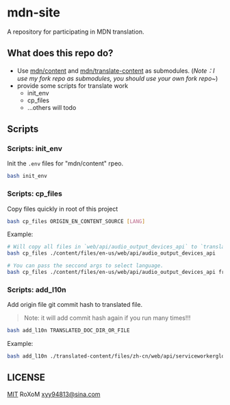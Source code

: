# mdn-site

A repository for participating in MDN translation.

## What does this repo do?

- Use [mdn/content](https://github.com/xyy94813/content) and [mdn/translate-content](https://github.com/xyy94813/translated-content.git) as submodules.
  (_Note：I use my fork repo as submodules, you should use your own fork repo~_)
- provide some scripts for translate work
  - init_env
  - cp_files
  - ...others will todo

## Scripts

### Scripts: init_env

Init the `.env` files for "mdn/content" rpeo.

```sh
bash init_env
```

### Scripts: cp_files

Copy files quickly in root of this project

```sh
bash cp_files ORIGIN_EN_CONTENT_SOURCE [LANG]
```

Example:

```sh
# Will copy all files in `web/api/audio_output_devices_api` to `translated-content/files/zh-cn/web/api/audio_output_devices_api`
bash cp_files ./content/files/en-us/web/api/audio_output_devices_api

# You can pass the seccond args to select language.
bash cp_files ./content/files/en-us/web/api/audio_output_devices_api fr
```

### Scripts: add_l10n

Add origin file git commit hash to translated file.

> Note: it will add commit hash again if you run many times!!!

```sh
bash add_l10n TRANSLATED_DOC_DIR_OR_FILE
```

Example:

```sh
bash add_l10n ./translated-content/files/zh-cn/web/api/serviceworkerglobalscope/
```

## LICENSE

[MIT](./LICENSE) RoXoM xyy94813@sina.com
